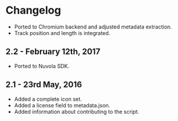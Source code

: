 Changelog
=========

 * Ported to Chromium backend and adjusted metadata extraction.
 * Track position and length is integrated.

2.2 - February 12th, 2017
-------------------------

  * Ported to Nuvola SDK.

2.1 - 23rd May, 2016
--------------------

  * Added a complete icon set.
  * Added a license field to metadata.json.
  * Added information about contributing to the script.
